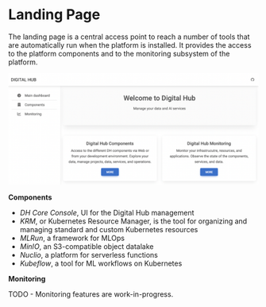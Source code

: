 # Landing Page

The landing page is a central access point to reach a number of tools that are automatically run when the platform is installed. It provides the 
access to the platform components and to the monitoring subsystem of the platform.

![Dashboard image](../images/dashboard.png)

**Components**

- *DH Core Console*, UI for the Digital Hub management
- *KRM*, or Kubernetes Resource Manager, is the tool for organizing and managing standard and custom Kubernetes resources
- *MLRun*, a framework for MLOps
- *MinIO*, an S3-compatible object datalake
- *Nuclio*, a platform for serverless functions
- *Kubeflow*, a tool for ML workflows on Kubernetes

**Monitoring**

TODO - Monitoring features are work-in-progress.
